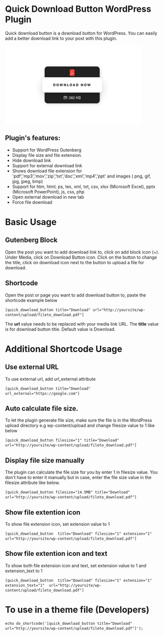 # Quick Download Button WordPress Plugin
Quick download button is a download button for WordPress. You can easily add a better download link to your post with this plugin. 

![Image of Quick Download Button](https://github.com/kusimo/Wordpress-KJV-Bible/blob/master/quick-download-button.png)

## Plugin's features: 

* Support for WordPress Gutenberg
* Display file size and file extension. 
* Hide download link
* Support for external download link 
* Shows download file extension for 'pdf','mp3','mov','zip','txt','doc','xml','mp4','ppt' and images ( png, gif, jpg, jpeg, bmp)
* Support for htm, html, ps, tex, xml, txt, csv, xlsx (Microsoft Excel), pptx (Microsoft PowerPoint), js, css, php
* Open external download in new tab
* Force file download


# Basic Usage 
## Gutenberg Block
Open the post you want to add download link to, click on add block icon (+). Under Media, click on Download Button icon. Click on the button to change the title, click on download icon next to the button to upload a file for download.

## Shortcode
Open the post or page you want to add download button to, paste the shortcode example below

```
[quick_download_button title="Download" url="http://yoursite/wp-content/upload/fileto_download.pdf"]
```
The **url** value needs to be replaced with your media link URL. The **title** value is for download button title. Default value is Download. 

# Additional Shortcode Usage

## Use external URL

To use external url, add url_external attribute

```
[quick_download_button title="Download" url_external="https://google.com"]
```

## Auto calculate file size. 

To let the plugin generate file size, make sure the file is in the WordPress upload directory e.g wp-content/upload and change filesize value to 1 like below

```
[quick_download_button filesize="1" title="Download" url="http://yoursite/wp-content/upload/fileto_download.pdf"]
```

## Display file size manually

The plugin can calculate the file size for you by enter 1 in filesize value. You don't have to enter it manually but in case, enter the file size value in the filesize attribute like below.

```
[quick_download_button filesize="14.5MB" title="Download" url="http://yoursite/wp-content/upload/fileto_download.pdf"]
```


## Show file extention icon
To show file extension icon, set extension value to 1

```
[quick_download_button  title="Download" filesize="1" extension="1" url="http://yoursite/wp-content/upload/fileto_download.pdf"]
```

## Show file extention icon and text

To show both file extension icon and text,  set extension value to 1 and extension_text to 1

```
[quick_download_button  title="Download" filesize="1" extension="1" extension_text="1"  url="http://yoursite/wp-content/upload/fileto_download.pdf"]
```



# To use in a theme file (Developers)

```
echo do_shortcode('[quick_download_button title="Download" url="http://yoursite/wp-content/upload/fileto_download.pdf"]');
```
